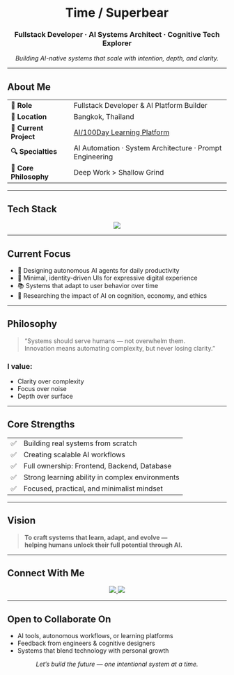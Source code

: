 <h1 align="center"> Time / Superbear </h1>
<h3 align="center">Fullstack Developer · AI Systems Architect · Cognitive Tech Explorer</h3>
<p align="center"><em>Building AI-native systems that scale with intention, depth, and clarity.</em></p>

---

##  About Me

<table>
  <tr>
    <td><strong>🎯 Role</strong></td>
    <td>Fullstack Developer & AI Platform Builder</td>
  </tr>
  <tr>
    <td><strong>📍 Location</strong></td>
    <td>Bangkok, Thailand</td>
  </tr>
  <tr>
    <td><strong>🚧 Current Project</strong></td>
    <td><a href="https://github.com/timektt/Port_to_Me">AI/100Day Learning Platform</a></td>
  </tr>
  <tr>
    <td><strong>🔍 Specialties</strong></td>
    <td>AI Automation · System Architecture · Prompt Engineering</td>
  </tr>
  <tr>
    <td><strong>🧘 Core Philosophy</strong></td>
    <td>Deep Work > Shallow Grind</td>
  </tr>
</table>

---

##  Tech Stack

<p align="center">
  <img src="https://skillicons.dev/icons?i=nextjs,react,tailwind,ts,nodejs,prisma,postgres,firebase,docker,vercel" />
</p>

---

##  Current Focus

- 🧠 Designing autonomous AI agents for daily productivity  
- 🎯 Minimal, identity-driven UIs for expressive digital experience  
- 📚 Systems that adapt to user behavior over time  
- 🧩 Researching the impact of AI on cognition, economy, and ethics  

---

##  Philosophy

> “Systems should serve humans — not overwhelm them.  
> Innovation means automating complexity, but never losing clarity.”

###  I value:

-  Clarity over complexity  
-  Focus over noise  
-  Depth over surface  

---

##  Core Strengths

<table>
  <tr><td>✅</td><td>Building real systems from scratch</td></tr>
  <tr><td>✅</td><td>Creating scalable AI workflows</td></tr>
  <tr><td>✅</td><td>Full ownership: Frontend, Backend, Database</td></tr>
  <tr><td>✅</td><td>Strong learning ability in complex environments</td></tr>
  <tr><td>✅</td><td>Focused, practical, and minimalist mindset</td></tr>
</table>

---

##  Vision

> **To craft systems that learn, adapt, and evolve —  
> helping humans unlock their full potential through AI.**

---

##  Connect With Me

<p align="center">
  <a href="https://www.facebook.com/profile.php?id=61574677352368">
    <img src="https://img.shields.io/badge/Facebook-1877F2?style=for-the-badge&logo=facebook&logoColor=white" />
  </a>
  <a href="https://www.youtube.com/@Bearpola-vo9jh" title="Coming Soon">
    <img src="https://img.shields.io/badge/YouTube-Coming_Soon-red?style=for-the-badge&logo=youtube&logoColor=white" />
  </a>
</p>

---

##  Open to Collaborate On

-  AI tools, autonomous workflows, or learning platforms  
-  Feedback from engineers & cognitive designers  
-  Systems that blend technology with personal growth

<p align="center">
  <em>Let’s build the future — one intentional system at a time.</em>
</p>
